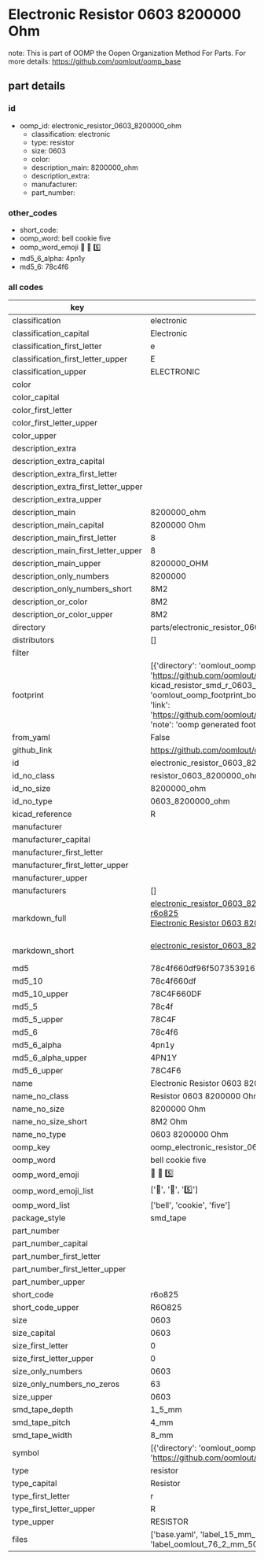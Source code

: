 # Electronic Resistor 0603 8200000 Ohm  

note: This is part of OOMP the Oopen Organization Method For Parts. For more details: https://github.com/oomlout/oomp_base

##  part details





### id
* oomp_id: electronic_resistor_0603_8200000_ohm
  * classification: electronic
  * type: resistor
  * size: 0603
  * color: 
  * description_main: 8200000_ohm
  * description_extra: 
  * manufacturer: 
  * part_number: 

### other_codes
* short_code: 
* oomp_word: bell cookie five
* oomp_word_emoji :bell: :cookie: :five:
* md5_6_alpha: 4pn1y
* md5_6: 78c4f6

### all codes 
| key | value |  
| --- | --- |  
| classification | electronic |  
| classification_capital | Electronic |  
| classification_first_letter | e |  
| classification_first_letter_upper | E |  
| classification_upper | ELECTRONIC |  
| color |  |  
| color_capital |  |  
| color_first_letter |  |  
| color_first_letter_upper |  |  
| color_upper |  |  
| description_extra |  |  
| description_extra_capital |  |  
| description_extra_first_letter |  |  
| description_extra_first_letter_upper |  |  
| description_extra_upper |  |  
| description_main | 8200000_ohm |  
| description_main_capital | 8200000 Ohm |  
| description_main_first_letter | 8 |  
| description_main_first_letter_upper | 8 |  
| description_main_upper | 8200000_OHM |  
| description_only_numbers | 8200000 |  
| description_only_numbers_short | 8M2 |  
| description_or_color | 8M2 |  
| description_or_color_upper | 8M2 |  
| directory | parts/electronic_resistor_0603_8200000_ohm |  
| distributors | [] |  
| filter |  |  
| footprint | [{'directory': 'oomlout_oomp_footprint_bot/footprints/kicad_resistor_smd_r_0603_1608metric//working/working.kicad_mod', 'index': 0, 'link': 'https://github.com/oomlout/oomlout_oomp_footprint_bot/tree/main/foootprntss/kicad_resistor_smd_r_0603_1608metric', 'note': 'source footprint kicad_resistor_smd_r_0603_1608metric', 'oomp_key': 'oomp_kicad_resistor_smd_r_0603_1608metric'}, {'directory': 'oomlout_oomp_footprint_bot/footprints/oomlout_oomlout_oomp_part_footprints_r6o825_electronic_resistor_0603_8200000_ohm//working/working.kicad_mod', 'index': 1, 'link': 'https://github.com/oomlout/oomlout_oomp_footprint_bot/tree/main/foootprntss/oomlout_oomlout_oomp_part_footprints_r6o825_electronic_resistor_0603_8200000_ohm', 'note': 'oomp generated footprint', 'oomp_key': 'oomp_oomlout_oomlout_oomp_part_footprints_r6o825_electronic_resistor_0603_8200000_ohm'}] |  
| from_yaml | False |  
| github_link | https://github.com/oomlout/oomlout_oomp_part_src/tree/main/parts/electronic_resistor_0603_8200000_ohm/working |  
| id | electronic_resistor_0603_8200000_ohm |  
| id_no_class | resistor_0603_8200000_ohm |  
| id_no_size | 8200000_ohm |  
| id_no_type | 0603_8200000_ohm |  
| kicad_reference | R |  
| manufacturer |  |  
| manufacturer_capital |  |  
| manufacturer_first_letter |  |  
| manufacturer_first_letter_upper |  |  
| manufacturer_upper |  |  
| manufacturers | [] |  
| markdown_full | [electronic_resistor_0603_8200000_ohm](https://github.com/oomlout/oomlout_oomp_part_src/tree/main/parts/electronic_resistor_0603_8200000_ohm/working)<br>[r6o825](https://github.com/oomlout/oomlout_oomp_part_src/tree/main/parts/electronic_resistor_0603_8200000_ohm/working)<br>[Electronic Resistor 0603 8200000 Ohm](https://github.com/oomlout/oomlout_oomp_part_src/tree/main/parts/electronic_resistor_0603_8200000_ohm/working)<br><br> |  
| markdown_short | [electronic_resistor_0603_8200000_ohm](https://github.com/oomlout/oomlout_oomp_part_src/tree/main/parts/electronic_resistor_0603_8200000_ohm/working)<br><br> |  
| md5 | 78c4f660df96f5073539162fb1c1dd10 |  
| md5_10 | 78c4f660df |  
| md5_10_upper | 78C4F660DF |  
| md5_5 | 78c4f |  
| md5_5_upper | 78C4F |  
| md5_6 | 78c4f6 |  
| md5_6_alpha | 4pn1y |  
| md5_6_alpha_upper | 4PN1Y |  
| md5_6_upper | 78C4F6 |  
| name | Electronic Resistor 0603 8200000 Ohm |  
| name_no_class | Resistor 0603 8200000 Ohm |  
| name_no_size | 8200000 Ohm |  
| name_no_size_short | 8M2 Ohm |  
| name_no_type | 0603 8200000 Ohm |  
| oomp_key | oomp_electronic_resistor_0603_8200000_ohm |  
| oomp_word | bell cookie five |  
| oomp_word_emoji | :bell: :cookie: :five: |  
| oomp_word_emoji_list | [':bell:', ':cookie:', ':five:'] |  
| oomp_word_list | ['bell', 'cookie', 'five'] |  
| package_style | smd_tape |  
| part_number |  |  
| part_number_capital |  |  
| part_number_first_letter |  |  
| part_number_first_letter_upper |  |  
| part_number_upper |  |  
| short_code | r6o825 |  
| short_code_upper | R6O825 |  
| size | 0603 |  
| size_capital | 0603 |  
| size_first_letter | 0 |  
| size_first_letter_upper | 0 |  
| size_only_numbers | 0603 |  
| size_only_numbers_no_zeros | 63 |  
| size_upper | 0603 |  
| smd_tape_depth | 1_5_mm |  
| smd_tape_pitch | 4_mm |  
| smd_tape_width | 8_mm |  
| symbol | [{'directory': 'oomlout_oomp_symbol_bot/symbols/kicad_device_r//working/working.kicad_sym', 'index': 0, 'link': 'https://github.com/oomlout/oomlout_oomp_symbol_bot/tree/main/symbols/kicad_device_r', 'oomp_key': 'oomp_kicad_device_r'}] |  
| type | resistor |  
| type_capital | Resistor |  
| type_first_letter | r |  
| type_first_letter_upper | R |  
| type_upper | RESISTOR |  
| files | ['base.yaml', 'label_15_mm_30_mm.pdf', 'label_15_mm_30_mm.svg', 'label_76_2_mm_50_8_mm.pdf', 'label_76_2_mm_50_8_mm.svg', 'label_oomlout_76_2_mm_50_8_mm.pdf', 'label_oomlout_76_2_mm_50_8_mm.svg', 'readme.md', 'working.json', 'working.yaml'] |  
